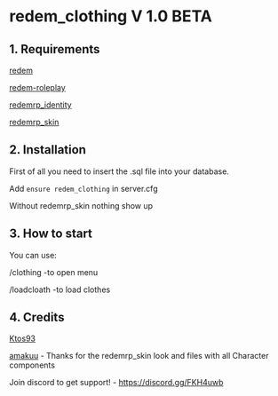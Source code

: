# redem_clothing V 1.0 BETA

## 1. Requirements

[redem](https://github.com/kanersps/redem)

[redem-roleplay](https://github.com/RedEM-RP/redem_roleplay/)

[redemrp_identity](https://github.com/RedEM-RP/redemrp_identity/)

[redemrp_skin](https://github.com/RedEM-RP/redemrp_skin/)

## 2. Installation
First of all you need to insert the .sql file into your database.

Add ```ensure redem_clothing``` in server.cfg

Without redemrp_skin nothing show up

## 3. How to start
You can use:

/clothing -to open menu

/loadcloath -to load clothes

## 4. Credits
[Ktos93](http://github.com/amakuu)

[amakuu](http://github.com/amakuu) - Thanks for the redemrp_skin look and files with all Character components



Join discord to get support! - https://discord.gg/FKH4uwb
